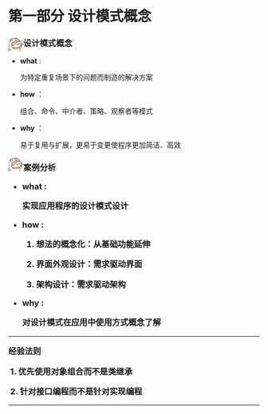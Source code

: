<h1>第一部分 设计模式概念



### <img src="https://github.com/zhuxinyu/blog/blob/master/logo.jpg" width = "30" height = "30" div align=left />设计模式概念

- **what** : 

  为特定重复场景下的问题而制造的解决方案

- **how** ：

  组合、命令、中介者、策略、观察者等模式

- **why** ：

  易于复用与扩展，更易于变更使程序更加简洁、高效



<img src="https://github.com/zhuxinyu/blog/blob/master/logo.jpg" width = "30" height = "30" div align=left /><h3>案例分析

- **what** : 

  实现应用程序的设计模式设计

- **how** :  

  1. 想法的概念化：从基础功能延伸

  2. 界面外观设计：需求驱动界面

  3. 架构设计：需求驱动架构

- **why** :

   对设计模式在应用中使用方式概念了解





------

**经验法则**

​	1. 优先使用对象组合而不是类继承

​	2. 针对接口编程而不是针对实现编程

------

